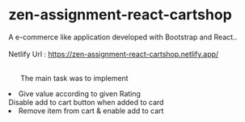 # zen-assignment-react-cartshop

A e-commerce like application developed with Bootstrap and React..
<br><br>
Netlify Url : https://zen-assignment-react-cartshop.netlify.app/
<br><br>
<ul>The main task was to implement </ul>

<li>Give value  according to given Rating</li

<li>Disable add to cart button when added to card</li>

<li>Remove item from cart & enable add to cart</li>
